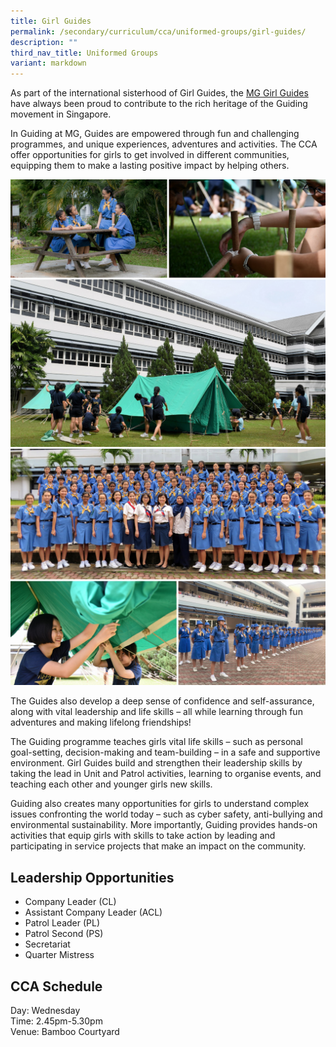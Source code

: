 ```yaml
---
title: Girl Guides
permalink: /secondary/curriculum/cca/uniformed-groups/girl-guides/
description: ""
third_nav_title: Uniformed Groups
variant: markdown
---
```

As part of the international sisterhood of Girl Guides, the [MG Girl Guides](https://youtu.be/pSDGyHKmEDw) have always been proud to contribute to the rich heritage of the Guiding movement in Singapore.

  

In Guiding at MG, Guides are empowered through fun and challenging programmes, and unique experiences, adventures and activities. The CCA offer opportunities for girls to get involved in different communities, equipping them to make a lasting positive impact by helping others.


![](/images/Sec_cca/girl%20guides.png)
![](/images/Sec_cca/girl%20guides%201.png)

The Guides also develop a deep sense of confidence and self-assurance, along with vital leadership and life skills – all while learning through fun adventures and making lifelong friendships!&nbsp;

  

The Guiding programme teaches girls vital life skills – such as personal goal-setting, decision-making and team-building – in a safe and supportive environment. Girl Guides build and strengthen their leadership skills by taking the lead in Unit and Patrol activities, learning to organise events, and teaching each other and younger girls new skills.

  

Guiding also creates many opportunities for girls to understand complex issues confronting the world today – such as cyber safety, anti-bullying and environmental sustainability. More importantly, Guiding provides hands-on activities that equip girls with skills to take action by leading and participating in service projects that make an impact on the community.

## Leadership Opportunities

* Company Leader (CL)
* Assistant Company Leader (ACL)
* Patrol Leader (PL)
* Patrol Second (PS)
* Secretariat
* Quarter Mistress


## CCA Schedule

Day: Wednesday <br>
Time: 2.45pm-5.30pm <br>
Venue: Bamboo Courtyard